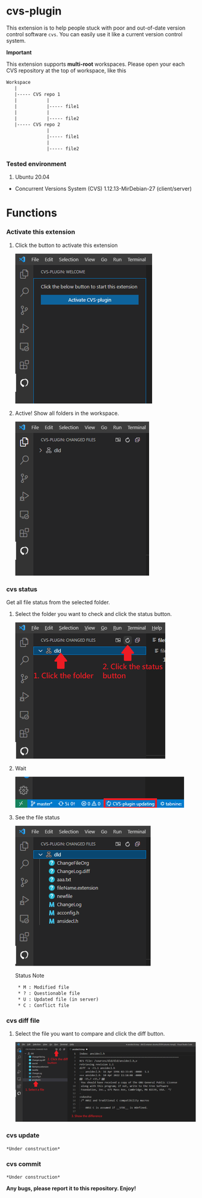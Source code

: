 # cvs-plugin

This extension is to help people stuck with poor and out-of-date version control software `cvs`. You can easily use it like a current version control system.

**Important**

This extension supports **multi-root** workspaces. Please open your each CVS repository at the top of workspace, like this

```
Workspace
   |
   |----- CVS repo 1
   |           |
   |           |----- file1
   |           |
   |           |----- file2
   |----- CVS repo 2
               |
               |----- file1
               |
               |----- file2
```


### Tested environment

  1. Ubuntu 20.04
   * Concurrent Versions System (CVS) 1.12.13-MirDebian-27 (client/server)

# Functions

### Activate this extension

1. Click the button to activate this extension

    ![welcome](/resources/readme/welcome.png "Welcome page")

2. Active! Show all folders in the workspace.
   
   ![actived](/resources/readme/actived.png "Active page")

### cvs status

Get all file status from the selected folder.

1. Select the folder you want to check and click the status button.

    ![refresh-1](/resources/readme/refresh-1.png "Refresh 1")

2. Wait

    ![refreshing-demo](/resources/readme/refreshing-demo.png "Refreshing Demo")

3. See the file status

    ![refreshed-2](/resources/readme/refresh-2.png "Refresh 2")

    Status Note

        * M : Modified file
        * ? : Questionable file
        * U : Updated file (in server)
        * C : Conflict file

### cvs diff file

1. Select the file you want to compare and click the diff button.

    ![diff](/resources/readme/diff.png "Diff")

### cvs update

    *Under construction*

### cvs commit

    *Under construction*



**Any bugs, please report it to this repository. Enjoy!**
